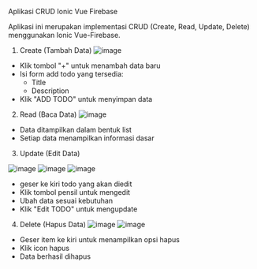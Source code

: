  Aplikasi CRUD Ionic Vue Firebase

Aplikasi ini merupakan implementasi CRUD (Create, Read, Update, Delete) menggunakan Ionic Vue-Firebase.

1. Create (Tambah Data)
![image](https://github.com/user-attachments/assets/db585da8-31f4-4159-a9a2-a1040abf656d)

- Klik tombol "+" untuk menambah data baru
- Isi form add todo yang tersedia:
  - Title
  - Description
- Klik "ADD TODO" untuk menyimpan data

2. Read (Baca Data)
![image](https://github.com/user-attachments/assets/d7b4079d-87cb-49bc-8aff-5ba2404b7c99)

- Data ditampilkan dalam bentuk list
- Setiap data menampilkan informasi dasar

3. Update (Edit Data)

![image](https://github.com/user-attachments/assets/946e87da-e99e-4acf-b914-2833b944f459)
![image](https://github.com/user-attachments/assets/16ee3008-689f-443e-ae94-9f0febc0a369)
![image](https://github.com/user-attachments/assets/6136c582-66cd-4f6f-b46e-cdc9a5385260)

- geser ke kiri todo yang akan diedit
- Klik tombol pensil untuk mengedit
- Ubah data sesuai kebutuhan
- Klik "Edit TODO" untuk mengupdate

4. Delete (Hapus Data)
![image](https://github.com/user-attachments/assets/946e87da-e99e-4acf-b914-2833b944f459)
![image](https://github.com/user-attachments/assets/e3aa7a3d-d1fc-4ffe-9b7f-24fd05d77863)

- Geser item ke kiri untuk menampilkan opsi hapus
- Klik icon hapus
- Data berhasil dihapus

